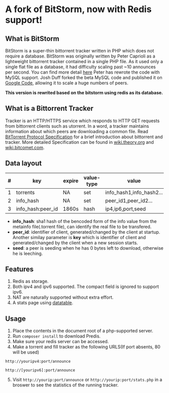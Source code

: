 # A fork of BitStorm, now with Redis support!

## What is BitStorm
BitStorm is a super-thin bittorrent tracker written in PHP which does not require a database.
BitStorm was originally written by Peter Caprioli as a lightweight bittorrent tracker contained in a single PHP file. As it used only a single flat file as a database, it had difficulty scaling past ~10 announces per second. You can find more detail [here](https://stormhub.org/tracker/ui.php)
Peter has rewrote the code with MySQL support. Josh Duff forked the beta MySQL code and  published it on [Google Code](https://code.google.com/p/bitstorm/), allowing it to scale a huge numbers of peers.

**This version is rewrited based on the bitstorm using redis as its database.**

## What is a Bittorrent Tracker
Tracker is an HTTP/HTTPS service which responds to HTTP GET requests from bittorrent clients such as utorrent. In a word, a tracker maintains information about which peers are downloading a common file.
Read [BitTorrent Protocol Specification](http://www.bittorrent.org/beps/bep_0003.html) for a brief introduction about bittorrent and tracker. More detailed Specification can be found in [wiki.theory.org](https://wiki.theory.org/BitTorrentSpecification#Tracker_Response) and [wiki.bitcomet.com](http://wiki.bitcomet.com/inside_bitcomet).

## Data layout

| # | key				| expire | value-type   | value
|---| ----------------- | ------ | ------------ | ------------
| 1 | torrents			| NA     | set			| info_hash1,info_hash2...
| 2 | info_hash			| NA     | set			| peer_id1,peer_id2...
| 3 | info_hash:peer_id | 1860s  | hash			| ip4,ip6,port,seed

* **info_hash**: sha1 hash of the bencoded form of the info value from the metainfo file(.torrent file), can identify the real file to be transfered.
* **peer_id**: identifier of client, generated/changed by the client at startup. Another similay parameter is **key** which is identifier of client and generated/changed by the client when a new session starts.
* **seed**: a peer is seeding when he has 0 bytes left to download, otherwise he is leeching.

## Features
1. Redis as storage.
2. Both ipv4 and ipv6 supported. The compact field is ignored to support ipv6.
3. NAT are naturally supported without extra effort.
4. A stats page using [datatable](http://www.datatables.net/).

## Usage
1. Place the contents in the document root of a php-supported server.
2. Run `composer install` to download Predis.
3. Make sure your redis server can be accessed.
4. Make a torrent and fill tracker as the following URLS(If port absents, 80 will be used)
```
http://youripv4:port/announce

http://[youripv6]:port/announce
```
5. Visit `http://yourip:port/announce` or `http://yourip:port/stats.php` in a broswer to see the statistics of the running tracker.
